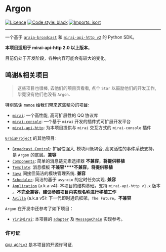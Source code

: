 # Argon
[![Licence](https://img.shields.io/github/license/ArgonLab/Argon)](https://github.com/ArgonLab/Argon/blob/master/LICENSE)
[![Code style: black](https://img.shields.io/badge/code%20style-black-000000.svg)](https://github.com/psf/black)
[![Imports: isort](https://img.shields.io/badge/%20imports-isort-%231674b1?labelColor=ef8336)](https://pycqa.github.io/isort/)

______________________

一个基于 [`graia-broadcast`](https://github.com/GraiaProject/BroadcastControl) 和
[`mirai-api-http v2`](https://github.com/project-mirai/mirai-api-http) 的 Python SDK。

**本项目适用于 mirai-api-http 2.0 以上版本**。

目前仍处于开发阶段，各种内容可能会有较大的变化。

## 鸣谢&相关项目
> 这些项目也很棒, 去他们的项目页看看, 点个 `Star` 以鼓励他们的开发工作, 毕竟没有他们也没有 `Argon`.

特别感谢 [`mamoe`](https://github.com/mamoe) 给我们带来这些精彩的项目:
 - [`mirai`](https://github.com/mamoe/mirai): 一个高性能, 高可扩展性的 QQ 协议库
 - [`mirai-console`](https://github.com/mamoe/mirai-console): 一个基于 `mirai` 开发的插件式可扩展开发平台
 - [`mirai-api-http`](https://github.com/project-mirai/mirai-api-http): 为本项目提供与 `mirai` 交互方式的 `mirai-console` 插件

[`GraiaProject`](https://github.com/GraiaProject) 的其他项目:
 - [`Broadcast Control`](https://github.com/GraiaProject/BroadcastControl): 扩展性强大, 模块间低耦合, 高灵活性的事件系统支持，是 `Argon` 的底层。**兼容**
 - [`Components`](https://github.com/GraiaProject/Components): 简单的消息链元素选择器 **不兼容，将提供移植**
 - [`Template`](https://github.com/GraiaProject/Template): 消息模板 **不兼容****不兼容，将提供移植**
 - [`Saya`](https://github.com/GraiaProject/Saya) 间接但简洁的模块管理系统. **兼容**
 - [`Scheduler`](https://github.com/GraiaProject/Scheduler): 简洁的基于 `asyncio` 的定时任务实现. **兼容**
 - [`Application`](https://github.com/GraiaProject/Application/) (a.k.a v4): 本项目的结构基础，支持 `mirai-api-http v1.x` 版本 。**不完全兼容，建议参照项目内实现名称进行移植工作**
 - [`Avilla`](https://github.com/GraiaProject/Avilla/) (a.k.a v5): 
 下一代即时通讯框架。`The Future`。**不兼容**

`Argon` 在开发中还参考了如下项目：
 - [`YiriMirai`](https://github.com/YiriMiraiProject/YiriMirai/): 本项目的 [`adapter`](./src/graia/argon/adapter.py) 及 [`MessageChain`](./src/graia/argon/message/chain.py) 实现参考。

### 许可证

[`GNU AGPLv3`](https://choosealicense.com/licenses/agpl-3.0/) 是本项目的开源许可证.